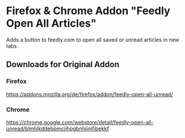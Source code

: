 # Firefox & Chrome Addon "Feedly Open All Articles"

Adds a button to feedly.com to open all saved or unread articles in new tabs.

## Downloads for Original Addon

### Firefox

https://addons.mozilla.org/de/firefox/addon/feedly-open-all-unread/

### Chrome

https://chrome.google.com/webstore/detail/feedly-open-all-unread/blmhlkddebpmcjihpgbnhiinjfibekkf
